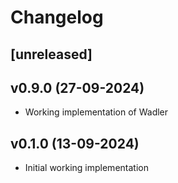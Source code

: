 # Changelog

## [unreleased]

## v0.9.0 (27-09-2024)

- Working implementation of Wadler

## v0.1.0 (13-09-2024)

- Initial working implementation
